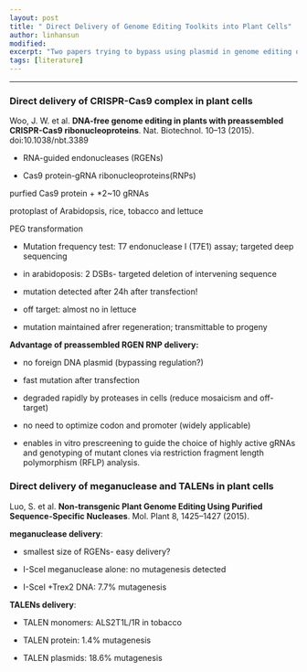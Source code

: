 ```yaml
---
layout: post
title: " Direct Delivery of Genome Editing Toolkits into Plant Cells"
author: linhansun
modified:
excerpt: "Two papers trying to bypass using plasmid in genome editing of plants"
tags: [literature]
---
```



----------
### Direct delivery of CRISPR-Cas9 complex in plant cells

Woo, J. W. et al. **DNA-free genome editing in plants with preassembled CRISPR-Cas9 ribonucleoproteins**. Nat. Biotechnol. 10–13 (2015). doi:10.1038/nbt.3389



- RNA-guided endonucleases (RGENs)

- Cas9 protein-gRNA ribonucleoproteins(RNPs)

purfied Cas9 protein + *2~10 gRNAs

protoplast of Arabidopsis, rice, tobacco and lettuce

PEG transformation

- Mutation frequency test: T7 endonuclease I (T7E1) assay; targeted deep sequencing

- in arabidoposis: 2 DSBs- targeted deletion of intervening sequence

- mutation detected after 24h after transfection!

- off target: almost no in lettuce

- mutation maintained afrer regeneration; transmittable to progeny

**Advantage of preassembled RGEN RNP delivery:**

- no foreign DNA plasmid (bypassing regulation?)

- fast mutation after transfection 

- degraded rapidly by proteases in cells (reduce mosaicism and off-target)

- no need to optimize codon and promoter (widely applicable)

- enables in vitro prescreening to guide the choice of highly active
gRNAs and genotyping of mutant clones via restriction fragment
length polymorphism (RFLP) analysis.

### Direct delivery of meganuclease and TALENs in plant cells

Luo, S. et al. **Non-transgenic Plant Genome Editing Using Purified Sequence-Specific Nucleases**. Mol. Plant 8, 1425–1427 (2015).

**meganuclease delivery**:

- smallest size of RGENs- easy delivery?

- I-SceI meganuclease alone: no mutagenesis detected

- I-SceI +Trex2 DNA: 7.7% mutagenesis

**TALENs delivery**:

- TALEN monomers: ALS2T1L/1R in tobacco

- TALEN protein: 1.4% mutagenesis

- TALEN plasmids: 18.6% mutagenesis




